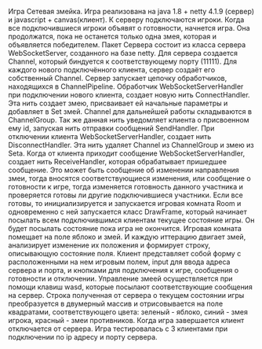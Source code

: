 Игра Сетевая змейка.
Игра реализована на java 1.8 + netty 4.1.9 (сервер) и javascript + canvas(клиент).
К серверу подключаются игроки. Когда все подключившиеся игроки объявят о готовности, начнется игра. 
Она продолжатся, пока не останется только одна змея, которая и объявляется победителем.
Пакет Сервера состоит из класса сервера WebSocketServer, созданного на базе netty. Для сервера создается Channel, 
который биндуется к соответствующему порту (11111). Для каждого нового подключённого клиента, сервер создаёт его собственный 
Channel. Сервер запускает цепочку обработчиков, находящихся в ChannelPipeline. Обработчик WebSocketServerHandler при 
подключении нового клиента, создает новую нить ConnectHandler. Эта нить создает змею, присваивает ей начальные 
параметры и добавляет в Set змей. Channel для дальнейшей работы складываются в ChannelGroup. Так же данная нить 
уведомляет клиента о присвоенном ему id, запуская нить отправки сообщений SendHandler. При отключении клиента 
WebSocketServerHandler, создает нить DisconnectHandler. Эта нить удаляет Channel из ChannelGroup и змею из Seta. 
Когда от клиента приходит сообщение WebSocketServerHandler, создает нить ReceiveHandler, которая обрабатывает
пришедшее сообщение. Это может быть сообщение об изменении направления змеи, тогда вносятся соответствующиеся изменения, 
или сообщение о готовности к игре, тогда изменяется готовность данного участника и проверяется готовы ли другие 
подключившиеся участники. Если все готовы, то инициализируется и запускается игровая комната Room и одновременно 
с ней запускается класс DrawFrame, который начинает посылать всем подключившимся клиентам текущее состояние игры.
Он будет посылать состояние пока игра не окончится. Игровая комната помещает на поле яблоко и змей. И каждую иттерацию 
двигает змей, анализирует изменение их положения и формирует строку, описывающую состояние поля.
Клиент представляет собой форму с расположенными на нем игровым полем, input для ввода адреса сервера и порта, и 
кнопками для подключения к игре, сообщения о готовности и отключении. Управление змеей осуществляется при помощи 
клавиш wasd, которые посылают соответствующие сообщения на сервер. Строка полученная от сервера о текущем состоянии 
игры преобразуется в двумерный массив и отрисовывается на поле квадратами, соответствующего цвета: зеленый - яблоко,
синий - змея игрока, красный - змеи противников. Когда игра завершается клиент отключается от сервера. 
Игра тестировалась с 3 клиентами при подключении по ip адресу и порту сервера.

